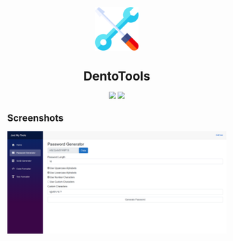 <div align="center">

<img src="./.github/icon.png" width="100"/>

</div>

<h1 align="center">DentoTools</h1>

<div align="center">

[![](https://img.shields.io/badge/Powered%20By-.NET-blue?logo=microsoft&style=flat-square)](https://dotnet.microsoft.com)
[![](https://img.shields.io/badge/Made%20With-Rider-blue?logo=jetbrains&style=flat-square)](https://www.jetbrains.com/rider)

</div>

## Screenshots

![](./.github/screenshots/0.png)